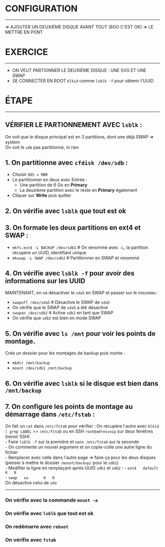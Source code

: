 # CONFIGURATION
---
=> AJOUTER UN DEUXIÈME DISQUE AVANT TOUT (8GO C'EST OK)
=> LE METTRE EN PONT


# EXERCICE
---

- ON VEUT PARTIONNER LE DEUXIÈME DISQUE : UNE SVG ET UNE SWAP
- SE CONNECTER EN ROOT
  `blkid` comme `lsblk -f` pour obtenir l'UUID


# ÉTAPE
---

## VÉRIFIER LE PARTIONNEMENT AVEC `lsblk` :
On voit que le disque principal est en 3 partitions, dont une déjà SWAP => system  
On voit le `sdb` pas partitionné, ni rien

## 1. On partitionne avec `cfdisk /dev/sdb` :
  - Choisir `DOS = MBR`
  - Le partitionner en deux avec Entrée :
    - Une partition de 6 Go en **Primary**
    - La deuxième partition avec le reste en **Primary** également
  - Cliquer sur **Write** puis quitter

## 2. On vérifie avec `lsblk` que tout est ok

## 3. On formate les deux partitions en **ext4** et **SWAP** :
  - `mkfs.ext4 -L BACKUP /dev/sdb1`  # On renomme avec `-L`, la partition récupère un UUID, identifiant unique
  - `mkswap -L SWAP /dev/sdb2`  # Partitionner en SWAP et renommé

## 4. On vérifie avec `lsblk -f` pour avoir des informations sur les UUID  
  MAINTENANT, on va désactiver le `sda5` en SWAP et passer sur le nouveau :

  - `swapoff /dev/sda5`  # Désactive le SWAP de `sda5`
  - On vérifie que le SWAP de `sda5` a été désactivé
  - `swapon /dev/sdb2`  # Active `sdb2` en tant que SWAP
  - On vérifie que `sdb2` est bien en mode SWAP

## 5. On vérifie avec `ls /mnt` pour voir les points de montage.  
  Crée un dossier pour les montages de backup puis monte :

  - `mkdir /mnt/backup`
  - `mount /dev/sdb1 /mnt/backup`

## 6. On vérifie avec `lsblk` si le disque est bien dans `/mnt/backup`

## 7. On configure les points de montage au démarrage dans `/etc/fstab` :
On fait un `cat` dans `/etc/fstab` pour vérifier :
On récupère l'autre avec `blkid | grep LABEL` >> `/etc/fstab` ou en SSH `root@adresseip` sur deux fenêtres (revoir SSH)<br>
    - Faire `lsblk -f` sur la première et `nano /etc/fstab` sur la seconde<br>
    - On commente un nouvel argument et on copie-colle une autre ligne du fichier<br>
    - Remplacer avec celle dans l'autre page => faire ça pour les deux disques (penser à mettre le dossier `/mount/backup/` pour le `sdb1`)<br>
    - Modifier la ligne en remplaçant après UUID `sdb1` et `sdb2` :
      - `ext4   default   0   0`<br>
      - `swap   sw       0   0`<br>
  On désactive celui de `sda`
  
---

### On vérifie avec la commande `mount -a`
### On vérifie avec `lsblk` que tout est ok
### On redémarre avec `reboot`
### On vérifie avec `fstab`
